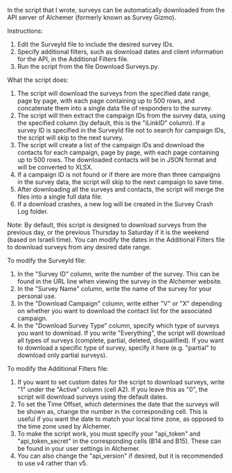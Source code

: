 In the script that I wrote, surveys can be automatically downloaded from the API server of Alchemer (formerly known as Survey Gizmo).

Instructions:
1. Edit the SurveyId file to include the desired survey IDs.
2. Specify additional filters, such as download dates and client information for the API, in the Additional Filters file.
3. Run the script from the file Download Surveys.py.

What the script does:
1. The script will download the surveys from the specified date range, page by page, with each page containing up to 500 rows, and concatenate them into a single data file of responders to the survey.
2. The script will then extract the campaign IDs from the survey data, using the specified column (by default, this is the "iLinkID" column). If a survey ID is specified in the SurveyId file not to search for campaign IDs, the script will skip to the next survey.
3. The script will create a list of the campaign IDs and download the contacts for each campaign, page by page, with each page containing up to 500 rows. The downloaded contacts will be in JSON format and will be converted to XLSX.
4. If a campaign ID is not found or if there are more than three campaigns in the survey data, the script will skip to the next campaign to save time.
5. After downloading all the surveys and contacts, the script will merge the files into a single full data file.
6. If a download crashes, a new log will be created in the Survey Crash Log folder.

Note: By default, this script is designed to download surveys from the previous day, or the previous Thursday to Saturday if it is the weekend (based on Israeli time). You can modify the dates in the Additional Filters file to download surveys from any desired date range.

To modify the SurveyId file:
1. In the "Survey ID" column, write the number of the survey. This can be found in the URL line when viewing the survey in the Alchemer website.
2. In the "Survey Name" column, write the name of the survey for your personal use.
3. In the "Download Campaign" column, write either "V" or "X" depending on whether you want to download the contact list for the associated campaign.
4. In the "Download Survey Type" column, specify which type of surveys you want to download. If you write "Everything", the script will download all types of surveys (complete, partial, deleted, disqualified). If you want to download a specific type of survey, specify it here (e.g. "partial" to download only partial surveys).

To modify the Additional Filters file:
1. If you want to set custom dates for the script to download surveys, write "1" under the "Active" column (cell A2). If you leave this as "0", the script will download surveys using the default dates.
2. To set the Time Offset, which determines the date that the surveys will be shown as, change the number in the corresponding cell. This is useful if you want the date to match your local time zone, as opposed to the time zone used by Alchemer.
3. To make the script work, you must specify your "api_token" and "api_token_secret" in the corresponding cells (B14 and B15). These can be found in your user settings in Alchemer.
4. You can also change the "api_version" if desired, but it is recommended to use v4 rather than v5.
